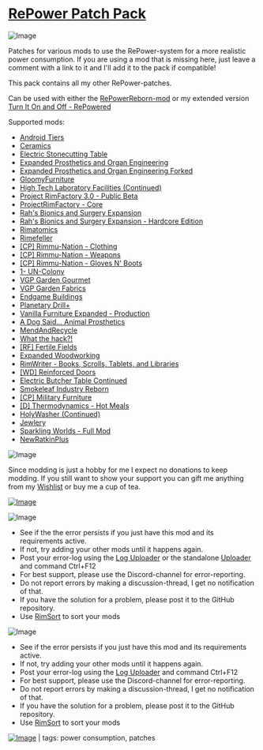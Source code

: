 # [RePower Patch Pack](https://steamcommunity.com/sharedfiles/filedetails/?id=1836577627)

![Image](https://i.imgur.com/buuPQel.png)

Patches for various mods to use the RePower-system for a more realistic power consumption.
If you are using a mod that is missing here, just leave a comment with a link to it and I'll add it to the pack if compatible!

This pack contains all my other RePower-patches.

Can be used with either the [RePowerReborn-mod](https://steamcommunity.com/sharedfiles/filedetails/?id=1845531445) or my extended version [Turn It On and Off - RePowered](https://steamcommunity.com/sharedfiles/filedetails/?id=2228219259)

Supported mods:


- [Android Tiers](https://steamcommunity.com/workshop/filedetails/?id=1386412863)
- [Ceramics](https://steamcommunity.com/workshop/filedetails/?id=1833163132)
- [Electric Stonecutting Table](https://steamcommunity.com/workshop/filedetails/?id=1649368867)
- [Expanded Prosthetics and Organ Engineering](https://steamcommunity.com/workshop/filedetails/?id=725956940)
- [Expanded Prosthetics and Organ Engineering Forked](https://steamcommunity.com/workshop/filedetails/?id=1949064302)
- [GloomyFurniture](https://steamcommunity.com/workshop/filedetails/?id=1558635181)
- [High Tech Laboratory Facilities (Continued)](https://steamcommunity.com/workshop/filedetails/?id=1542048177)
- [Project RimFactory 3.0 - Public Beta](https://steamcommunity.com/sharedfiles/filedetails/?id=1414438179)
- [ProjectRimFactory - Core](https://github.com/spdskatr/ProjectRimFactory/releases/latest)
- [ Rah's Bionics and Surgery Expansion](https://steamcommunity.com/workshop/filedetails/?id=850429707)
- [ Rah's Bionics and Surgery Expansion - Hardcore Edition](https://steamcommunity.com/workshop/filedetails/?id=850428056)
- [Rimatomics](https://steamcommunity.com/workshop/filedetails/?id=1127530465)
- [Rimefeller](https://steamcommunity.com/workshop/filedetails/?id=1321849735)
- [[CP] Rimmu-Nation - Clothing](https://steamcommunity.com/workshop/filedetails/?id=1541536041)
- [[CP] Rimmu-Nation - Weapons](https://steamcommunity.com/workshop/filedetails/?id=1608498683)
- [[CP] Rimmu-Nation - Gloves N' Boots](https://steamcommunity.com/sharedfiles/filedetails/?id=1836963709)
- [1- UN-Colony](https://steamcommunity.com/workshop/filedetails/?id=1542036108)
- [VGP Garden Gourmet](https://steamcommunity.com/workshop/filedetails/?id=2007062982)
- [VGP Garden Fabrics](https://steamcommunity.com/workshop/filedetails/?id=2007062162)
- [Endgame Buildings](https://steamcommunity.com/workshop/filedetails/?id=1743009906)
- [Planetary Drill+](https://steamcommunity.com/workshop/filedetails/?id=1788136410)
- [Vanilla Furniture Expanded - Production](https://steamcommunity.com/workshop/filedetails/?id=1880253632)
- [A Dog Said... Animal Prosthetics](https://steamcommunity.com/workshop/filedetails/?id=746425621)
- [MendAndRecycle](https://steamcommunity.com/workshop/filedetails/?id=735241897)
- [What the hack?!](https://steamcommunity.com/workshop/filedetails/?id=1505914869)
- [[RF] Fertile Fields](https://steamcommunity.com/workshop/filedetails/?id=1539311500)
- [Expanded Woodworking](https://steamcommunity.com/workshop/filedetails/?id=1082915328)
- [RimWriter - Books, Scrolls, Tablets, and Libraries](https://steamcommunity.com/workshop/filedetails/?id=1521844535)
- [[WD] Reinforced Doors](https://steamcommunity.com/workshop/filedetails/?id=1857597307)
- [Electric Butcher Table Continued](https://steamcommunity.com/workshop/filedetails/?id=2025416804)
- [Smokeleaf Industry Reborn](https://steamcommunity.com/workshop/filedetails/?id=1876387936)
- [[CP] Military Furniture](https://steamcommunity.com/workshop/filedetails/?id=2019227986)
- [[D] Thermodynamics - Hot Meals](https://steamcommunity.com/workshop/filedetails/?id=2110968173)
- [HolyWasher (Continued)](https://steamcommunity.com/workshop/filedetails/?id=1136436925)
- [Jewlery](https://steamcommunity.com/workshop/filedetails/?id=2020964421)
- [Sparkling Worlds - Full Mod](https://steamcommunity.com/workshop/filedetails/?id=1123043922)
- [NewRatkinPlus](https://steamcommunity.com/workshop/filedetails/?id=1578693166)



![Image](https://i.imgur.com/O0IIlYj.png)

Since modding is just a hobby for me I expect no donations to keep modding. If you still want to show your support you can gift me anything from my [Wishlist](https://store.steampowered.com/wishlist/id/Mlie) or buy me a cup of tea.

[![Image](https://i.imgur.com/Utx6OIH.png)](https://ko-fi.com/G2G55DDYD)

![Image](https://i.imgur.com/PwoNOj4.png)



-  See if the the error persists if you just have this mod and its requirements active.
-  If not, try adding your other mods until it happens again.
-  Post your error-log using the [Log Uploader](https://steamcommunity.com/sharedfiles/filedetails/?id=2873415404) or the standalone [Uploader](https://steamcommunity.com/sharedfiles/filedetails/?id=2873415404) and command Ctrl+F12
-  For best support, please use the Discord-channel for error-reporting.
-  Do not report errors by making a discussion-thread, I get no notification of that.
-  If you have the solution for a problem, please post it to the GitHub repository.
-  Use [RimSort](https://github.com/RimSort/RimSort/releases/latest) to sort your mods



![Image](https://i.imgur.com/5xwDG6H.png)



-  See if the error persists if you just have this mod and its requirements active.
-  If not, try adding your other mods until it happens again.
-  Post your error-log using the [Log Uploader](https://steamcommunity.com/sharedfiles/filedetails/?id=2873415404) and command Ctrl+F12
-  For best support, please use the Discord-channel for error-reporting.
-  Do not report errors by making a discussion-thread, I get no notification of that.
-  If you have the solution for a problem, please post it to the GitHub repository.
-  Use [RimSort](https://github.com/RimSort/RimSort/releases/latest) to sort your mods

 

[![Image](https://img.shields.io/github/v/release/emipa606/RePowerPatchPack?label=latest%20version&style=plastic&labelColor=0070cd&color=white)](https://steamcommunity.com/sharedfiles/filedetails/changelog/1836577627) | tags:  power consumption,  patches
